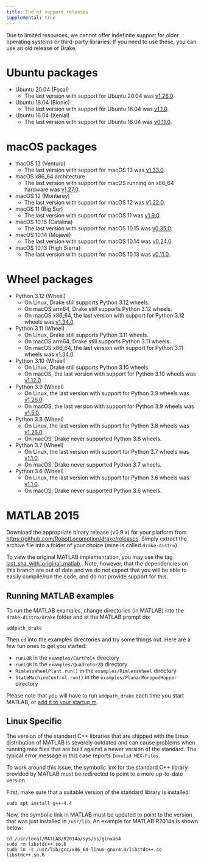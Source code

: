 ```yaml
---
title: End of support releases
supplemental: true
---
```


Due to limited resources, we cannot offer indefinite support
for older operating systems or third-party libraries.
If you need to use these, you can use an old release of Drake.

# Ubuntu packages

* Ubuntu 20.04 (Focal)
  * The last version with support for Ubuntu 20.04 was
    [v1.26.0](https://github.com/RobotLocomotion/drake/releases/tag/v1.26.0).
* Ubuntu 18.04 (Bionic)
  * The last version with support for Ubuntu 18.04 was
    [v1.1.0](https://github.com/RobotLocomotion/drake/releases/tag/v1.1.0).
* Ubuntu 16.04 (Xenial)
  * The last version with support for Ubuntu 16.04 was
    [v0.11.0](https://github.com/RobotLocomotion/drake/releases/tag/v0.11.0).

# macOS packages

* macOS 13 (Ventura)
  * The last version with support for macOS 13 was
    [v1.33.0](https://github.com/RobotLocomotion/drake/releases/tag/v1.33.0).
* macOS x86_64 architecture
  * The last version with support for macOS running on x86_64 hardware was
    [v1.27.0](https://github.com/RobotLocomotion/drake/releases/tag/v1.27.0).
* macOS 12 (Monterey)
  * The last version with support for macOS 12 was
    [v1.22.0](https://github.com/RobotLocomotion/drake/releases/tag/v1.22.0).
* macOS 11 (Big Sur)
  * The last version with support for macOS 11 was
    [v1.9.0](https://github.com/RobotLocomotion/drake/releases/tag/v1.9.0).
* macOS 10.15 (Catalina)
  * The last version with support for macOS 10.15 was
    [v0.35.0](https://github.com/RobotLocomotion/drake/releases/tag/v0.35.0).
* macOS 10.14 (Mojave)
  * The last version with support for macOS 10.14 was
    [v0.24.0](https://github.com/RobotLocomotion/drake/releases/tag/v0.24.0).
* macOS 10.13 (High Sierra)
  * The last version with support for macOS 10.13 was
    [v0.11.0](https://github.com/RobotLocomotion/drake/releases/tag/v0.11.0).

# Wheel packages

* Python 3.12 (Wheel)
  * On Linux, Drake still supports Python 3.12 wheels.
  * On macOS arm64, Drake still supports Python 3.12 wheels.
  * On macOS x86_64, the last version with support for Python 3.12 wheels was
    [v1.34.0](https://github.com/RobotLocomotion/drake/releases/tag/v1.34.0).
* Python 3.11 (Wheel)
  * On Linux, Drake still supports Python 3.11 wheels.
  * On macOS arm64, Drake still supports Python 3.11 wheels.
  * On macOS x86_64, the last version with support for Python 3.11 wheels was
    [v1.34.0](https://github.com/RobotLocomotion/drake/releases/tag/v1.34.0).
* Python 3.10 (Wheel)
  * On Linux, Drake still supports Python 3.10 wheels.
  * On macOS, the last version with support for Python 3.10 wheels was
    [v1.12.0](https://github.com/RobotLocomotion/drake/releases/tag/v1.12.0).
* Python 3.9 (Wheel)
  * On Linux, the last version with support for Python 3.9 wheels was
    [v1.26.0](https://github.com/RobotLocomotion/drake/releases/tag/v1.26.0).
  * On macOS, the last version with support for Python 3.9 wheels was
    [v1.5.0](https://github.com/RobotLocomotion/drake/releases/tag/v1.5.0).
* Python 3.8 (Wheel)
  * On Linux, the last version with support for Python 3.8 wheels was
    [v1.26.0](https://github.com/RobotLocomotion/drake/releases/tag/v1.26.0).
  * On macOS, Drake never supported Python 3.8 wheels.
* Python 3.7 (Wheel)
  * On Linux, the last version with support for Python 3.7 wheels was
    [v1.1.0](https://github.com/RobotLocomotion/drake/releases/tag/v1.1.0).
  * On macOS, Drake never supported Python 3.7 wheels.
* Python 3.6 (Wheel)
  * On Linux, the last version with support for Python 3.6 wheels was
    [v1.1.0](https://github.com/RobotLocomotion/drake/releases/tag/v1.1.0).
  * On macOS, Drake never supported Python 3.6 wheels.

# MATLAB 2015

Download the appropriate binary release (v0.9.x) for your platform from
<https://github.com/RobotLocomotion/drake/releases>.
Simply extract the archive file into a folder of your choice (mine is called ``drake-distro``).

To view the original MATLAB implementation, you may use the tag
[last_sha_with_original_matlab ](https://github.com/RobotLocomotion/drake/tree/last_sha_with_original_matlab).
Note, however, that the dependencies on this branch are out of date and we do
not expect that you will be able to easily compile/run the code, and do not
provide support for this.

## Running MATLAB examples

To run the MATLAB examples, change directories (in MATLAB) into the ``drake-distro/drake`` folder and at the MATLAB prompt do:

```
addpath_drake
```

Then ``cd`` into the examples directories and try some things out.  Here are a few fun ones to get you started:

* ``runLQR`` in the ``examples/CartPole`` directory
* ``runLQR`` in the ``examples/Quadrotor2D`` directory
* ``RimlessWheelPlant.run()`` in the ``examples/RimlessWheel`` directory
* ``StateMachineControl.run()`` in the ``examples/PlanarMonopodHopper`` directory

Please note that you will have to run `addpath_drake` each time you start MATLAB, or [add it to your startup.m](http://www.mathworks.com/help/matlab/ref/startup.html).

## Linux Specific

The version of the standard C++ libraries that are shipped with the Linux distribution of MATLAB is severely outdated and can cause problems when running mex files that are built against a newer version of the standard.  The typical error message in this case reports `Invalid MEX-Files`.

To work around this issue, the symbolic link for the standard C++ library provided by MATLAB must be redirected to point to a more up-to-date version.

First, make sure that a suitable version of the standard library is installed:

```
sudo apt install g++-4.4
```

Now, the symbolic link in MATLAB must be updated to point to the version that was just installed in `/usr/lib`.  An example for MATLAB R2014a is shown below:

```
cd /usr/local/MATLAB/R2014a/sys/os/glnxa64
sudo rm libstdc++.so.6
sudo ln -s /usr/lib/gcc/x86_64-linux-gnu/4.4/libstdc++.so libstdc++.so.6
```
